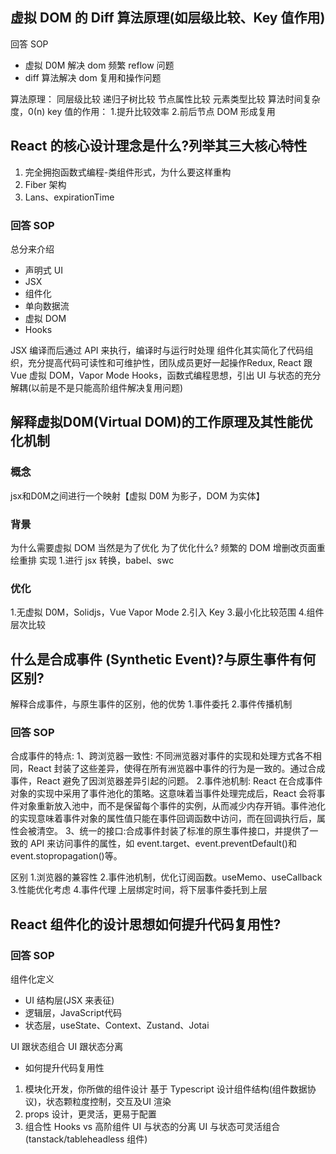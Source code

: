 ## 虚拟 DOM 的 Diff 算法原理(如层级比较、Key 值作用)

回答 SOP
- 虚拟 D0M 解决 dom 频繁 reflow 问题
- diff 算法解决 dom 复用和操作问题

算法原理：
同层级比较
递归子树比较
节点属性比较
元素类型比较
算法时间复杂度，0(n)
key 值的作用：
1.提升比较效率
2.前后节点 DOM 形成复用

## React 的核心设计理念是什么?列举其三大核心特性
1. 完全拥抱函数式编程-类组件形式，为什么要这样重构
2. Fiber 架构
3. Lans、expirationTime
### 回答 SOP
总分来介绍
- 声明式 UI
- JSX
- 组件化
- 单向数据流
- 虚拟 DOM
- Hooks

JSX 编译而后通过 API 来执行，编译时与运行时处理
组件化其实简化了代码组织，充分提高代码可读性和可维护性，团队成员更好一起操作Redux, React 跟Vue
虚拟 DOM，Vapor Mode
Hooks，函数式编程思想，引出 UI 与状态的充分解耦(以前是不是只能高阶组件解决复用问题)


## 解释虚拟D0M(Virtual DOM)的工作原理及其性能优化机制
### 概念
jsx和D0M之间进行一个映射【虚拟 D0M 为影子，DOM 为实体】
### 背景
为什么需要虚拟 DOM
当然是为了优化
为了优化什么?
频繁的 DOM 增删改页面重绘重排
实现
1.进行 jsx 转换，babel、swc

### 优化
1.无虚拟 D0M，Solidjs，Vue Vapor Mode
2.引入 Key
3.最小化比较范围
4.组件层次比较

## 什么是合成事件 (Synthetic Event)?与原生事件有何区别?
解释合成事件，与原生事件的区别，他的优势
1.事件委托
2.事件传播机制
### 回答 SOP
合成事件的特点:
1、跨浏览器一致性: 不同洲览器对事件的实现和处理方式各不相同，React 封装了这些差异，使得在所有洲览器中事件的行为是一致的。通过合成事件，React 避免了因浏览器差异引起的问题。
2.事件池机制: React 在合成事件对象的实现中采用了事件池化的策略。这意味着当事件处理完成后，React 会将事件对象重新放入池中，而不是保留每个事件的实例，从而减少内存开销。事件池化的实现意味着事件对象的属性值只能在事件回调函数中访问，而在回调执行后，属性会被清空。
3、统一的接口:合成事件封装了标准的原生事件接口，并提供了一致的 API 来访问事件的属性，如 event.target、event.preventDefault()和 event.stopropagation()等。

区别
1.浏览器的兼容性
2.事件池机制，优化订阅函数。useMemo、useCallback
3.性能优化考虑
4.事件代理
	上层绑定时间，将下层事件委托到上层

## React 组件化的设计思想如何提升代码复用性?

### 回答 SOP
组件化定义
- UI 结构层(JSX 来表征)
- 逻辑层，JavaScript代码
- 状态层，useState、Context、Zustand、Jotai

UI 跟状态组合
UI 跟状态分离

- 如何提升代码复用性
1. 模块化开发，你所做的组件设计
	基于 Typescript 设计组件结构(组件数据协议)，状态颗粒度控制，交互及UI 渲染
2. props 设计，更灵活，更易于配置
3. 组合性
	Hooks vs 高阶组件
	UI 与状态的分离
	UI 与状态可灵活组合(tanstack/tableheadless 组件)